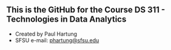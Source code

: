 ## This is the GitHub for the Course DS 311 - Technologies in Data Analytics

* Created by Paul Hartung
* SFSU e-mail: phartung@sfsu.edu
